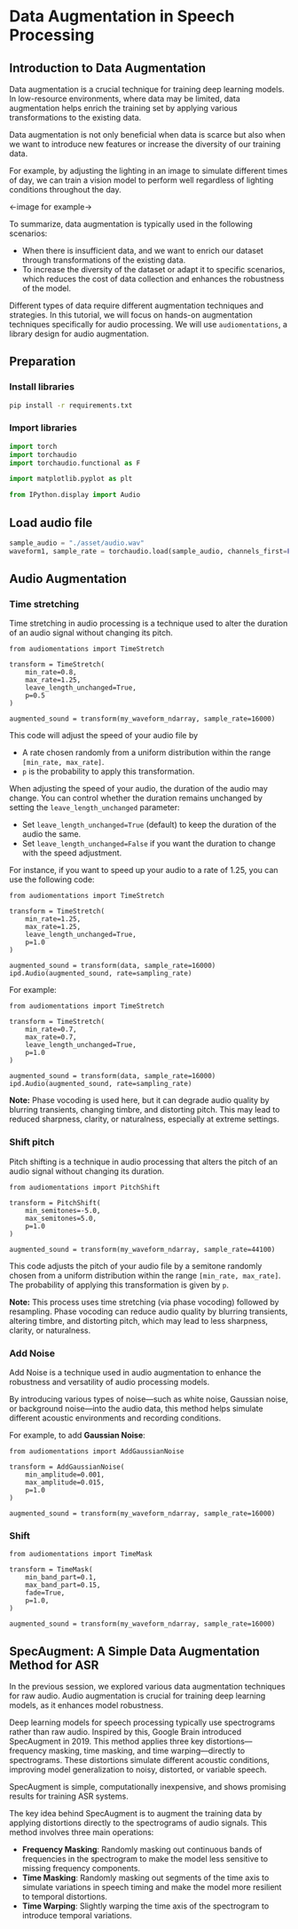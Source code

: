 # Data Augmentation in Speech Processing

## Introduction to Data Augmentation

Data augmentation is a crucial technique for training deep learning models. In low-resource environments, where data may be limited, data augmentation helps enrich the training set by applying various transformations to the existing data.

Data augmentation is not only beneficial when data is scarce but also when we want to introduce new features or increase the diversity of our training data. 

For example, by adjusting the lighting in an image to simulate different times of day, we can train a vision model to perform well regardless of lighting conditions throughout the day.

<-image for example->

To summarize, data augmentation is typically used in the following scenarios:


- When there is insufficient data, and we want to enrich our dataset through transformations of the existing data.
- To increase the diversity of the dataset or adapt it to specific scenarios, which reduces the cost of data collection and enhances the robustness of the model.

Different types of data require different augmentation techniques and strategies. In this tutorial, we will focus on hands-on augmentation techniques specifically for audio processing. We will use `audiomentations`, a library design for audio augmentation.

## Preparation

### Install libraries
```bash
pip install -r requirements.txt
```
### Import libraries
```python
import torch
import torchaudio
import torchaudio.functional as F

import matplotlib.pyplot as plt

from IPython.display import Audio
```

## Load audio file
```python
sample_audio = "./asset/audio.wav"
waveform1, sample_rate = torchaudio.load(sample_audio, channels_first=False)
```

## Audio Augmentation
### Time stretching 
Time stretching in audio processing is a technique used to alter the duration of an audio signal without changing its pitch.

```
from audiomentations import TimeStretch

transform = TimeStretch(
    min_rate=0.8,
    max_rate=1.25,
    leave_length_unchanged=True,
    p=0.5
)

augmented_sound = transform(my_waveform_ndarray, sample_rate=16000)
```

This code will adjust the speed of your audio file by 
 - A rate chosen randomly from a uniform distribution within the range `[min_rate, max_rate]`. 
 - `p` is the probability to apply this transformation.

When adjusting the speed of your audio, the duration of the audio may change. You can control whether the duration remains unchanged by setting the `leave_length_unchanged` parameter:

- Set `leave_length_unchanged=True` (default) to keep the duration of the audio the same.
- Set `leave_length_unchanged=False` if you want the duration to change with the speed adjustment.

For instance, if you want to speed up your audio to a rate of 1.25, you can use the following code:
```
from audiomentations import TimeStretch

transform = TimeStretch(
    min_rate=1.25,
    max_rate=1.25,
    leave_length_unchanged=True,
    p=1.0
)

augmented_sound = transform(data, sample_rate=16000)
ipd.Audio(augmented_sound, rate=sampling_rate)
```


For example:

```
from audiomentations import TimeStretch

transform = TimeStretch(
    min_rate=0.7,
    max_rate=0.7,
    leave_length_unchanged=True,
    p=1.0
)

augmented_sound = transform(data, sample_rate=16000)
ipd.Audio(augmented_sound, rate=sampling_rate)
```

**Note:** Phase vocoding is used here, but it can degrade audio quality by blurring transients, changing timbre, and distorting pitch. This may lead to reduced sharpness, clarity, or naturalness, especially at extreme settings.

### Shift pitch

Pitch shifting is a technique in audio processing that alters the pitch of an audio signal without changing its duration. 


```
from audiomentations import PitchShift

transform = PitchShift(
    min_semitones=-5.0,
    max_semitones=5.0,
    p=1.0
)

augmented_sound = transform(my_waveform_ndarray, sample_rate=44100)
```

This code adjusts the pitch of your audio file by a semitone randomly chosen from a uniform distribution within the range `[min_rate, max_rate]`. The probability of applying this transformation is given by `p`.



**Note:** This process uses time stretching (via phase vocoding) followed by resampling. Phase vocoding can reduce audio quality by blurring transients, altering timbre, and distorting pitch, which may lead to less sharpness, clarity, or naturalness.

### Add Noise

Add Noise is a technique used in audio augmentation to enhance the robustness and versatility of audio processing models. 

By introducing various types of noise—such as white noise, Gaussian noise, or background noise—into the audio data, this method helps simulate different acoustic environments and recording conditions. 


For example, to add **Gaussian Noise**:

```
from audiomentations import AddGaussianNoise

transform = AddGaussianNoise(
    min_amplitude=0.001,
    max_amplitude=0.015,
    p=1.0
)

augmented_sound = transform(my_waveform_ndarray, sample_rate=16000)
```

### Shift

```
from audiomentations import TimeMask

transform = TimeMask(
    min_band_part=0.1,
    max_band_part=0.15,
    fade=True,
    p=1.0,
)

augmented_sound = transform(my_waveform_ndarray, sample_rate=16000)
```

## SpecAugment: A Simple Data Augmentation Method for ASR

In the previous session, we explored various data augmentation techniques for raw audio. Audio augmentation is crucial for training deep learning models, as it enhances model robustness.

Deep learning models for speech processing typically use spectrograms rather than raw audio. Inspired by this, Google Brain introduced SpecAugment in 2019. This method applies three key distortions—frequency masking, time masking, and time warping—directly to spectrograms. These distortions simulate different acoustic conditions, improving model generalization to noisy, distorted, or variable speech.

SpecAugment is simple, computationally inexpensive, and shows promising results for training ASR systems.

The key idea behind SpecAugment is to augment the training data by applying distortions directly to the spectrograms of audio signals. This method involves three main operations:

- **Frequency Masking**: Randomly masking out continuous bands of frequencies in the spectrogram to make the model less sensitive to missing frequency components.
- **Time Masking**: Randomly masking out segments of the time axis to simulate variations in speech timing and make the model more resilient to temporal distortions.
- **Time Warping**: Slightly warping the time axis of the spectrogram to introduce temporal variations.
